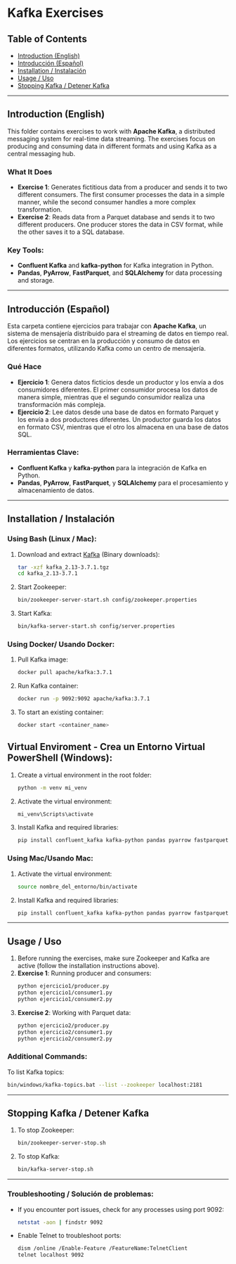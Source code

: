 # Kafka Exercises 



## Table of Contents 
- [Introduction (English)](#introduction-english) 
- [Introducción (Español)](#introducción-español) 
- [Installation / Instalación](#installation--instalación) 
- [Usage / Uso](#usage--uso) 
- [Stopping Kafka / Detener Kafka](#stopping-kafka--detener-kafka) 

--- 

## Introduction (English) 

This folder contains exercises to work with **Apache Kafka**, a distributed messaging system for real-time data streaming. The exercises focus on producing and consuming data in different formats and using Kafka as a central messaging hub. 

### What It Does 

- **Exercise 1**: Generates fictitious data from a producer and sends it to two different consumers. The first consumer processes the data in a simple manner, while the second consumer handles a more complex transformation. 
- **Exercise 2**: Reads data from a Parquet database and sends it to two different producers. One producer stores the data in CSV format, while the other saves it to a SQL database. 

### Key Tools: 
- **Confluent Kafka** and **kafka-python** for Kafka integration in Python. 
- **Pandas**, **PyArrow**, **FastParquet**, and **SQLAlchemy** for data processing and storage. 

---

## Introducción (Español) 

Esta carpeta contiene ejercicios para trabajar con **Apache Kafka**, un sistema de mensajería distribuido para el streaming de datos en tiempo real. Los ejercicios se centran en la producción y consumo de datos en diferentes formatos, utilizando Kafka como un centro de mensajería. 

### Qué Hace 

- **Ejercicio 1**: Genera datos ficticios desde un productor y los envía a dos consumidores diferentes. El primer consumidor procesa los datos de manera simple, mientras que el segundo consumidor realiza una transformación más compleja. 
- **Ejercicio 2**: Lee datos desde una base de datos en formato Parquet y los envía a dos productores diferentes. Un productor guarda los datos en formato CSV, mientras que el otro los almacena en una base de datos SQL. 

### Herramientas Clave: 
- **Confluent Kafka** y **kafka-python** para la integración de Kafka en Python. 
- **Pandas**, **PyArrow**, **FastParquet**, y **SQLAlchemy** para el procesamiento y almacenamiento de datos. 

---

## Installation / Instalación 

### Using Bash (Linux / Mac): 
1. Download and extract [Kafka](https://kafka.apache.org/downloads) (Binary downloads): 
   ```bash 
   tar -xzf kafka_2.13-3.7.1.tgz 
   cd kafka_2.13-3.7.1 
   ``` 
2. Start Zookeeper: 
   ```bash 
   bin/zookeeper-server-start.sh config/zookeeper.properties 
   ``` 
3. Start Kafka: 
   ```bash 
   bin/kafka-server-start.sh config/server.properties 
   ``` 

### Using Docker/ Usando Docker: 
1. Pull Kafka image: 
   ```bash 
   docker pull apache/kafka:3.7.1 
   ``` 
2. Run Kafka container: 
   ```bash 
   docker run -p 9092:9092 apache/kafka:3.7.1 
   ``` 
3. To start an existing container: 
   ```bash 
   docker start <container_name> 
   ``` 

## Virtual Enviroment - Crea un Entorno Virtual PowerShell (Windows): 
1. Create a virtual environment in the root folder: 
   ```bash 
   python -m venv mi_venv 
   ``` 
2. Activate the virtual environment: 
   ```bash 
   mi_venv\Scripts\activate 
   ``` 
3. Install Kafka and required libraries: 
   ```bash 
   pip install confluent_kafka kafka-python pandas pyarrow fastparquet sqlalchemy 
   ``` 

### Using Mac/Usando Mac: 
1. Activate the virtual environment: 
   ```bash 
   source nombre_del_entorno/bin/activate 
   ``` 
2. Install Kafka and required libraries: 
   ```bash 
   pip install confluent_kafka kafka-python pandas pyarrow fastparquet sqlalchemy 
   ``` 

---

## Usage / Uso 

1. Before running the exercises, make sure Zookeeper and Kafka are active (follow the installation instructions above). 
2. **Exercise 1**: Running producer and consumers: 
   ```bash 
   python ejercicio1/producer.py 
   python ejercicio1/consumer1.py 
   python ejercicio1/consumer2.py 
   ``` 
3. **Exercise 2**: Working with Parquet data: 
   ```bash 
   python ejercicio2/producer.py 
   python ejercicio2/consumer1.py 
   python ejercicio2/consumer2.py
   ``` 

### Additional Commands: 

To list Kafka topics: 
```bash 
bin/windows/kafka-topics.bat --list --zookeeper localhost:2181 
``` 

---

## Stopping Kafka / Detener Kafka 

1. To stop Zookeeper: 
   ```bash 
   bin/zookeeper-server-stop.sh 
   ``` 
2. To stop Kafka: 
   ```bash 
   bin/kafka-server-stop.sh 
   ``` 

---

### Troubleshooting / Solución de problemas: 

- If you encounter port issues, check for any processes using port 9092: 
   ```bash 
   netstat -aon | findstr 9092 
   ``` 
- Enable Telnet to troubleshoot ports: 
   ```bash 
   dism /online /Enable-Feature /FeatureName:TelnetClient 
   telnet localhost 9092 
   ``` 
